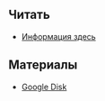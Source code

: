 ## Читать
- [Информация здесь](https://github.com/EPM-RD-NETLAB/ASP.NET.MVC)

## Материалы
- [Google Disk](https://drive.google.com/drive/u/0/folders/1l3Z3u-F4ssrA66jKYNpXe7L3LoRsFCQT)
